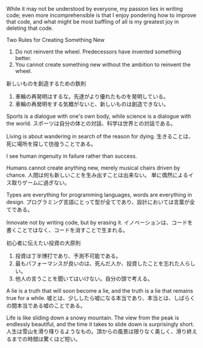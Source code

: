 While it may not be understood by everyone, my passion lies in writing code;
even more incomprehensible is that I enjoy pondering how to improve that code, 
and what might be most baffling of all is my greatest joy in deleting that code.
  
Two Rules for Creating Something New
1. Do not reinvent the wheel. Predecessors have invented something better.
2. You cannot create something new without the ambition to reinvent the wheel.
  
新しいものを創造するための鉄則
1. 車輪の再発明はするな。先達がより優れたものを発明している。
2. 車輪の再発明をする気概がないと、新しいものは創造できない。
  
Sports is a dialogue with one's own body, while science is a dialogue with the world.
スポーツは自分の体との対話、科学は世界との対話である。
  
Living is about wandering in search of the reason for dying.
生きることは、死に場所を探して彷徨うことである。
  
I see human ingenuity in failure rather than success.
  
Humans cannot create anything new, merely musical chairs driven by chance.
人間は何も新しいことを生み出すことは出来ない。
単に偶然によるイス取りゲームに過ぎない。
  
Types are everything for programming languages, words are everything in design.
プログラミング言語にとって型が全てであり、設計においては言葉が全てである。
  
Innovate not by writing code, but by erasing it.
イノベーションは、コードを書くことではなく、コードを消すことで生まれる。
  
初心者に伝えたい投資の大原則
1. 投資は丁半博打であり、予測不可能である。
2. 最もパフォーマンスが良いのは、死んだ人か、投資したことを忘れた人らしい。
3. 他人の言うことを聞いてはいけない。自分の頭で考える。
  
A lie is a truth that will soon become a lie, and the truth is a lie that remains true for a while.
嘘とは、少ししたら嘘になる本当であり、本当とは、しばらくの間本当である嘘のことである。
  
Life is like sliding down a snowy mountain.
The view from the peak is endlessly beautiful, and the time it takes to slide down is surprisingly short.
人生は雪山を滑り降りるようなもの。頂からの風景は限りなく美しく、滑り終えるまでの時間は驚くほど短い。
